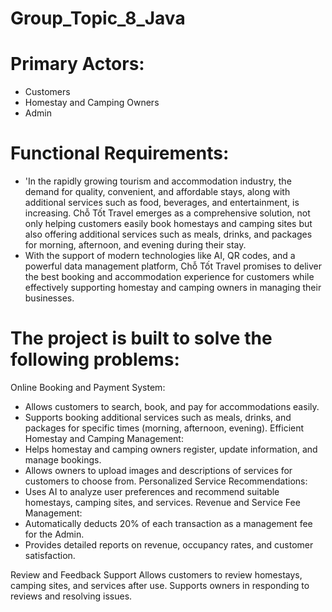# Group_Topic_8_Java
# Primary Actors:
  + Customers
  + Homestay and Camping Owners
  + Admin

# Functional Requirements:
- 'In the rapidly growing tourism and accommodation industry, the demand for quality, convenient, and affordable stays, along with additional services such as food, beverages, and entertainment, is increasing. Chỗ Tốt Travel emerges as a comprehensive solution, not only helping customers easily book homestays and camping sites but also offering additional services such as meals, drinks, and packages for morning, afternoon, and evening during their stay. 
- With the support of modern technologies like AI, QR codes, and a powerful data management platform, Chỗ Tốt Travel promises to deliver the best booking and accommodation experience for customers while effectively supporting homestay and camping owners in managing their businesses.  

# The project is built to solve the following problems:
Online Booking and Payment System:
  + Allows customers to search, book, and pay for accommodations easily. 
  + Supports booking additional services such as meals, drinks, and packages for specific times (morning, afternoon, evening).
Efficient Homestay and Camping Management: 
  + Helps homestay and camping owners register, update information, and manage bookings. 
  + Allows owners to upload images and descriptions of services for customers to choose from. 
Personalized Service Recommendations: 
  + Uses AI to analyze user preferences and recommend suitable homestays, camping sites, and services. 
Revenue and Service Fee Management: 
  + Automatically deducts 20% of each transaction as a management fee for the Admin. 
  + Provides detailed reports on revenue, occupancy rates, and customer satisfaction. 

Review and Feedback Support 
Allows customers to review homestays, camping sites, and services after use. 
Supports owners in responding to reviews and resolving issues. 
